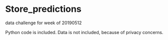 # Store_predictions
data challenge for week of 20190512

Python code is included.
Data is not included, because of privacy concerns.
